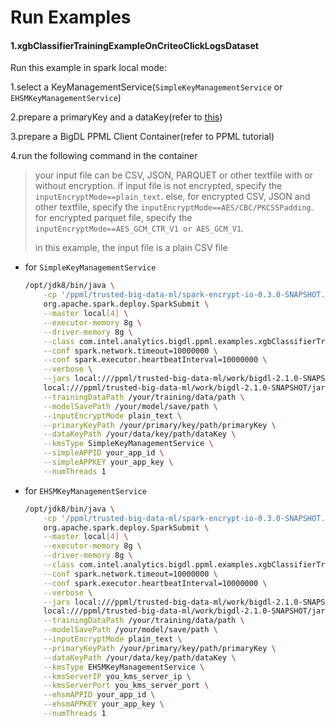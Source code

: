 # Run Examples

#### 1.xgbClassifierTrainingExampleOnCriteoClickLogsDataset

Run this example in spark local mode:

1.select a KeyManagementService(`SimpleKeyManagementService` or `EHSMKeyManagementService`)

2.prepare a primaryKey and a dataKey(refer to [this](https://github.com/intel-analytics/BigDL/blob/main/ppml/services/kms-utils/docker/README.md))

3.prepare a BigDL PPML Client Container(refer to PPML tutorial)

4.run the following command in the container

> your input file can be CSV, JSON, PARQUET or other textfile with or without encryption. if input file is not encrypted, specify the `inputEncryptMode==plain_text`. else, for encrypted CSV, JSON and other textfile, specify the `inputEncryptMode==AES/CBC/PKCS5Padding`. for encrypted parquet file, specify the `inputEncryptMode==AES_GCM_CTR_V1 or AES_GCM_V1`.
>
> in this example, the input file is a plain CSV file

- for `SimpleKeyManagementService` 

  ```bash
  /opt/jdk8/bin/java \
      -cp '/ppml/trusted-big-data-ml/spark-encrypt-io-0.3.0-SNAPSHOT.jar:/ppml/trusted-big-data-ml/work/bigdl-2.1.0-SNAPSHOT/jars/*:/ppml/trusted-big-data-ml/work/spark-3.1.2/conf/:/ppml/trusted-big-data-ml/work/spark-3.1.2/jars/*:/ppml/trusted-big-data-ml/work/spark-3.1.2/examples/jars/*' -Xmx16g \
      org.apache.spark.deploy.SparkSubmit \
      --master local[4] \
      --executor-memory 8g \
      --driver-memory 8g \
      --class com.intel.analytics.bigdl.ppml.examples.xgbClassifierTrainingExampleOnCriteoClickLogsDataset \
      --conf spark.network.timeout=10000000 \
      --conf spark.executor.heartbeatInterval=10000000 \
      --verbose \
      --jars local:///ppml/trusted-big-data-ml/work/bigdl-2.1.0-SNAPSHOT/jars/bigdl-ppml-spark_3.1.2-2.1.0-SNAPSHOT.jar \
      local:///ppml/trusted-big-data-ml/work/bigdl-2.1.0-SNAPSHOT/jars/bigdl-ppml-spark_3.1.2-2.1.0-SNAPSHOT.jar \
      --trainingDataPath /your/training/data/path \
      --modelSavePath /your/model/save/path \
      --inputEncryptMode plain_text \
      --primaryKeyPath /your/primary/key/path/primaryKey \
      --dataKeyPath /your/data/key/path/dataKey \
      --kmsType SimpleKeyManagementService \
      --simpleAPPID your_app_id \
      --simpleAPPKEY your_app_key \
      --numThreads 1
  ```

- for `EHSMKeyManagementService`

  ```bash
  /opt/jdk8/bin/java \
      -cp '/ppml/trusted-big-data-ml/spark-encrypt-io-0.3.0-SNAPSHOT.jar:/ppml/trusted-big-data-ml/work/bigdl-2.1.0-SNAPSHOT/jars/*:/ppml/trusted-big-data-ml/work/spark-3.1.2/conf/:/ppml/trusted-big-data-ml/work/spark-3.1.2/jars/*:/ppml/trusted-big-data-ml/work/spark-3.1.2/examples/jars/*' -Xmx16g \
      org.apache.spark.deploy.SparkSubmit \
      --master local[4] \
      --executor-memory 8g \
      --driver-memory 8g \
      --class com.intel.analytics.bigdl.ppml.examples.xgbClassifierTrainingExampleOnCriteoClickLogsDataset \
      --conf spark.network.timeout=10000000 \
      --conf spark.executor.heartbeatInterval=10000000 \
      --verbose \
      --jars local:///ppml/trusted-big-data-ml/work/bigdl-2.1.0-SNAPSHOT/jars/bigdl-ppml-spark_3.1.2-2.1.0-SNAPSHOT.jar \
      local:///ppml/trusted-big-data-ml/work/bigdl-2.1.0-SNAPSHOT/jars/bigdl-ppml-spark_3.1.2-2.1.0-SNAPSHOT.jar \
      --trainingDataPath /your/training/data/path \
      --modelSavePath /your/model/save/path \
      --inputEncryptMode plain_text \
      --primaryKeyPath /your/primary/key/path/primaryKey \
      --dataKeyPath /your/data/key/path/dataKey \
      --kmsType EHSMKeyManagementService \
      --kmsServerIP you_kms_server_ip \
      --kmsServerPort you_kms_server_port \
      --ehsmAPPID your_app_id \
      --ehsmAPPKEY your_app_key \
      --numThreads 1
  ```

  